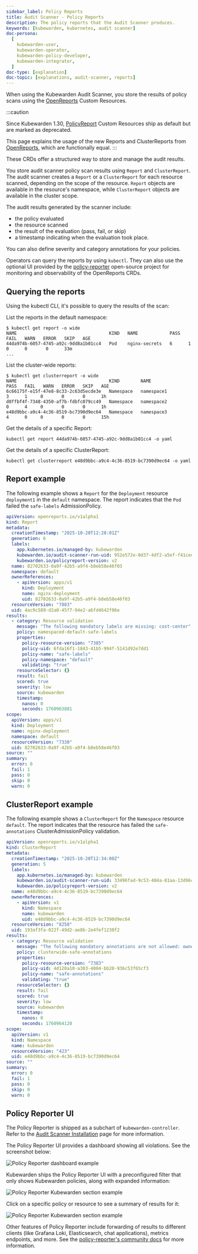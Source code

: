 ```yaml
---
sidebar_label: Policy Reports
title: Audit Scanner - Policy Reports
description: The policy reports that the Audit Scanner produces.
keywords: [kubewarden, kubernetes, audit scanner]
doc-persona:
  [
    kubewarden-user,
    kubewarden-operator,
    kubewarden-policy-developer,
    kubewarden-integrator,
  ]
doc-type: [explanation]
doc-topic: [explanations, audit-scanner, reports]
---
```


<head>
  <link rel="canonical" href="https://docs.kubewarden.io/explanations/audit-scanner/policy-reports"/>
</head>

When using the Kubewarden Audit Scanner, you store the results of policy scans
using the [OpenReports](https://openreports.io) Custom Resources.

:::caution

Since Kubewarden 1.30, [PolicyReport](https://htmlpreview.github.io/?https://github.com/kubernetes-sigs/wg-policy-prototypes/blob/045372e558b896695b2daae92e8c7a04d4d40282/policy-report/docs/index.html)
Custom Resources ship as default but are marked as deprecated.

This page explains the usage of the new Reports and ClusterReports from [OpenReports](https://openreports.io),
which are functionally equal.
:::

These CRDs offer a structured way to store and manage the audit results.

You store audit scanner policy scan results using `Report` and
`ClusterReport`. The audit scanner creates a `Report` or a
`ClusterReport` for each resource scanned, depending on the scope of the
resource. `Report` objects are available in the resource's namespace,
while `ClusterReport` objects are available in the cluster scope.

The audit results generated by the scanner include:

- the policy evaluated
- the resource scanned
- the result of the evaluation (pass, fail, or skip)
- a timestamp indicating when the evaluation took place.

You can also define severity and category annotations for your policies.

Operators can query the reports by using `kubectl`. They can also use the
optional UI provided by the
[policy-reporter](https://kyverno.github.io/policy-reporter) open-source
project for monitoring and observability of the OpenReports CRDs.

## Querying the reports

Using the kubectl CLI, it's possible to query the results of the scan:

List the reports in the default namespace:

```console
$ kubectl get report -o wide
NAME                                   KIND   NAME            PASS   FAIL   WARN   ERROR   SKIP   AGE
44da974b-6057-4745-a92c-9dd8a1b01cc4   Pod    nginx-secrets   6      1      0      0       0      33m
...
```

List the cluster-wide reports:

```console
$ kubectl get clusterreport -o wide
NAME                                   KIND        NAME                 PASS   FAIL   WARN   ERROR   SKIP   AGE
6c66175f-e15f-47e8-8c33-2c63d5ecde3e   Namespace   namespace1           3      1     0       0       0      1h
d0ffbf4f-7348-4350-af7b-fdbfc079cc49   Namespace   namespace2           0      4     0       0       0      1h
e48d9bbc-a9c4-4c36-8519-bc7390d9ec64   Namespace   namespace3           4      0     0       0       0      15h
```

Get the details of a specific Report:

```console
kubectl get report 44da974b-6057-4745-a92c-9dd8a1b01cc4 -o yaml
```

Get the details of a specific ClusterReport:

```console
kubectl get clusterreport e48d9bbc-a9c4-4c36-8519-bc7390d9ec64 -o yaml
```

## Report example

The following example shows a `Report` for the `Deployment` resource
`deployment1` in the `default` namespace. The report indicates that the `Pod`
failed the `safe-labels` AdmissionPolicy.

```yaml
apiVersion: openreports.io/v1alpha1
kind: Report
metadata:
  creationTimestamp: "2025-10-20T12:28:01Z"
  generation: 6
  labels:
    app.kubernetes.io/managed-by: kubewarden
    kubewarden.io/audit-scanner-run-uid: 952e572e-0d37-4df2-a5ef-f41ced8e35eb
    kubewarden.io/policyreport-version: v2
  name: 82702633-0a9f-42b5-a9f4-b8eb58e46f03
  namespace: default
  ownerReferences:
    - apiVersion: apps/v1
      kind: Deployment
      name: nginx-deployment
      uid: 82702633-0a9f-42b5-a9f4-b8eb58e46f03
  resourceVersion: "7883"
  uid: 4ac9c589-d2a0-45f7-94e2-a6fd4642f06e
results:
  - category: Resource validation
    message: "The following mandatory labels are missing: cost-center"
    policy: namespaced-default-safe-labels
    properties:
      policy-resource-version: "7385"
      policy-uid: 6fda16f1-1843-41b5-994f-5141d92e7dd1
      policy-name: "safe-labels"
      policy-namespace: "default"
      validating: "true"
    resourceSelector: {}
    result: fail
    scored: true
    severity: low
    source: kubewarden
    timestamp:
      nanos: 0
      seconds: 1760963881
scope:
  apiVersion: apps/v1
  kind: Deployment
  name: nginx-deployment
  namespace: default
  resourceVersion: "7330"
  uid: 82702633-0a9f-42b5-a9f4-b8eb58e46f03
source: ""
summary:
  error: 0
  fail: 1
  pass: 0
  skip: 0
  warn: 0
```

## ClusterReport example

The following example shows a `ClusterReport` for the `Namespace`
resource `default`. The report indicates that the resource has failed the
`safe-annotations` ClusterAdmissionPolicy validation.

```yaml
apiVersion: openreports.io/v1alpha1
kind: ClusterReport
metadata:
  creationTimestamp: "2025-10-20T12:34:00Z"
  generation: 5
  labels:
    app.kubernetes.io/managed-by: kubewarden
    kubewarden.io/audit-scanner-run-uid: 33496fad-9c53-404a-81aa-13d96c7235aa
    kubewarden.io/policyreport-version: v2
  name: e48d9bbc-a9c4-4c36-8519-bc7390d9ec64
  ownerReferences:
    - apiVersion: v1
      kind: Namespace
      name: kubewarden
      uid: e48d9bbc-a9c4-4c36-8519-bc7390d9ec64
  resourceVersion: "8258"
  uid: 193af3fa-022f-49d2-ae8b-2e4fef1230f2
results:
  - category: Resource validation
    message: "The following mandatory annotations are not allowed: owner"
    policy: clusterwide-safe-annotations
    properties:
      policy-resource-version: "7383"
      policy-uid: 4d120a10-a303-4004-bb20-936c53f65cf3
      policy-name: "safe-annotations"
      validating: "true"
    resourceSelector: {}
    result: fail
    scored: true
    severity: low
    source: kubewarden
    timestamp:
      nanos: 0
      seconds: 1760964120
scope:
  apiVersion: v1
  kind: Namespace
  name: kubewarden
  resourceVersion: "423"
  uid: e48d9bbc-a9c4-4c36-8519-bc7390d9ec64
source: ""
summary:
  error: 0
  fail: 1
  pass: 0
  skip: 0
  warn: 0
```

## Policy Reporter UI

The Policy Reporter is shipped as a subchart of `kubewarden-controller`.
Refer to the [Audit Scanner Installation](../../howtos/audit-scanner)
page for more information.

The Policy Reporter UI provides a dashboard showing all violations. See the screenshot below:

![Policy Reporter dashboard example](/img/policy-reporter_dashboard.png)

Kubewarden ships the Policy Reporter UI with a preconfigured filter that only shows Kubewarden policies, along with expanded information:

![Policy Reporter Kubewarden section example](/img/policy-reporter_kubewarden-filter.png)

Click on a specific policy or resource to see a summary of results for it:

![Policy Reporter Kubewarden section example](/img/policy-reporter_per-resource.png)

Other features of Policy Reporter include forwarding of results to different
clients (like Grafana Loki, Elasticsearch, chat applications), metrics
endpoints, and more. See the [policy-reporter's community
docs](https://kyverno.github.io/policy-reporter) for more information.
